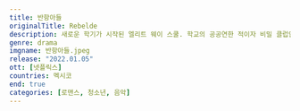 ```yaml
---
title: 반항아들
originalTitle: Rebelde
description: 새로운 학기가 시작된 엘리트 웨이 스쿨. 학교의 공공연한 적이자 비밀 클럽인 '로히아'가 움직임을 개시한다. 1학년 새내기들의 음악을 향한 꿈과 희망을 짓밟고자.
genre: drama
imgname: 반항아들.jpeg
release: "2022.01.05"
ott: [넷플릭스]
countries: 멕시코
end: true
categories: [로맨스, 청소년, 음악]
---
```

